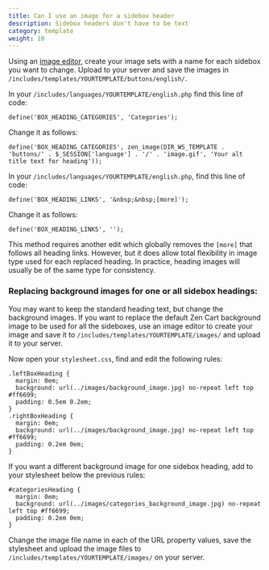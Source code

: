 ```yaml
---
title: Can I use an image for a sidebox header 
description: Sidebox headers don't have to be text
category: template
weight: 10
---
```


Using an [image editor](/user/first_steps/useful_tools/#graphics-editors), create your image sets with a name for each sidebox you want to change. Upload to your server and save the images in `/includes/templates/YOURTEMPLATE/buttons/english/`.

In your `/includes/languages/YOURTEMPLATE/english.php` find this line of code:

```
define('BOX_HEADING_CATEGORIES', 'Categories'); 
```

Change it as follows:
```
define('BOX_HEADING_CATEGORIES', zen_image(DIR_WS_TEMPLATE . 'buttons/' . $_SESSION['language'] . '/' . 'image.gif', 'Your alt title text for heading'));
```

In your `/includes/languages/YOURTEMPLATE/english.php`, find this line of code:

```
define('BOX_HEADING_LINKS', '&nbsp;&nbsp;[more]'); 
```

Change it as follows:

```
define('BOX_HEADING_LINKS', ''); 
```

This method requires another edit which globally removes the `[more]` that follows all heading links.  However, but it does allow total flexibility in image type used for each replaced heading. In practice, heading images will usually be of the same type for consistency.
 
### Replacing background images for one or all sidebox headings:
You may want to keep the standard heading text, but change the background images.
If you want to replace the default Zen Cart background image to be used for all the sideboxes, use an image editor to create your image and save it to `/includes/templates/YOURTEMPLATE/images/` and upload it to your server.

Now open your `stylesheet.css`, find and edit the following rules:

```
.leftBoxHeading { 
  margin: 0em; 
  background: url(../images/background_image.jpg) no-repeat left top #ff6699; 
  padding: 0.5em 0.2em; 
}
.rightBoxHeading { 
  margin: 0em; 
  background: url(../images/background_image.jpg) no-repeat left top #ff6699; 
  padding: 0.2em 0em; 
} 
```

If you want a different background image for one sidebox heading, add to your stylesheet below the previous rules:

```
#categoriesHeading { 
  margin: 0em; 
  background: url(../images/categories_background_image.jpg) no-repeat left top #ff6699; 
  padding: 0.2em 0em; 
} 
```

Change the image file name in each of the URL property values, save the stylesheet and upload the image files to `/includes/templates/YOURTEMPLATE/images/` on your server.

